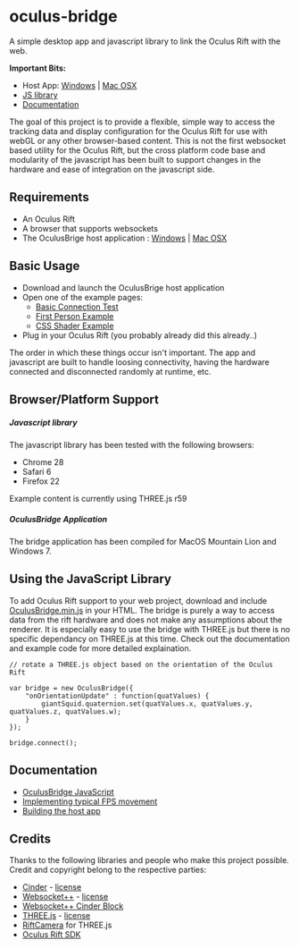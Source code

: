oculus-bridge
=============


A simple desktop app and javascript library to link the Oculus Rift with the web.

__Important Bits:__ 

- Host App: [Windows](https://github.com/Instrument/oculus-bridge/blob/master/app/build/oculus-bridge-windows.zip?raw=true) | [Mac OSX](https://github.com/Instrument/oculus-bridge/blob/master/app/build/oculus-bridge-osx.zip?raw=true)
- [JS library](https://github.com/Instrument/oculus-bridge/tree/master/web/build)
- [Documentation](https://github.com/Instrument/oculus-bridge/tree/master/docs) 


The goal of this project is to provide a flexible, simple way to access the tracking data and display configuration for the Oculus Rift for use with webGL or any other browser-based content.  This is not the first websocket based utility for the Oculus Rift, but the cross platform code base and modularity of the javascript has been built to support changes in the hardware and ease of integration on the javascript side.


## Requirements

- An Oculus Rift
- A browser that supports websockets
- The OculusBrige host application : [Windows](https://github.com/Instrument/oculus-bridge/blob/master/app/build/oculus-bridge-windows.zip?raw=true) | [Mac OSX](https://github.com/Instrument/oculus-bridge/blob/master/app/build/oculus-bridge-osx.zip?raw=true)


## Basic Usage

- Download and launch the OculusBrige host application
- Open one of the example pages:
	- [Basic Connection Test](http://instrument.github.io/oculus-bridge/examples/connect.html)
	- [First Person Example](http://instrument.github.io/oculus-bridge/examples/first_person.html)
	- [CSS Shader Example](http://instrument.github.io/oculus-bridge/examples/css_shaders.html)
- Plug in your Oculus Rift (you probably already did this already..)

The order in which these things occur isn't important.  The app and javascript are built to handle loosing connectivity, having the hardware connected and disconnected randomly at runtime, etc.


## Browser/Platform Support

##### Javascript library

The javascript library has been tested with the following browsers:

- Chrome 28
- Safari 6
- Firefox 22

Example content is currently using THREE.js r59


##### OculusBridge Application

The bridge application has been compiled for MacOS Mountain Lion and Windows 7.


## Using the JavaScript Library

To add Oculus Rift support to your web project, download and include [OculusBridge.min.js](https://github.com/Instrument/oculus-bridge/tree/master/web/build) in your HTML.  The bridge is purely a way to access data from the rift hardware and does not make any assumptions about the renderer.  It is especially easy to use the bridge with THREE.js but there is no specific dependancy on THREE.js at this time.  Check out the documentation and example code for more detailed explaination.

	// rotate a THREE.js object based on the orientation of the Oculus Rift

	var bridge = new OculusBridge({
		"onOrientationUpdate" : function(quatValues) {
			giantSquid.quaternion.set(quatValues.x, quatValues.y, quatValues.z, quatValues.w);
		}
	});

	bridge.connect();


## Documentation

- [OculusBridge JavaScript](https://github.com/Instrument/oculus-bridge/blob/master/docs/javascript_docs.md)
- [Implementing typical FPS movement](https://github.com/Instrument/oculus-bridge/blob/master/docs/first_person_movement.md)
- [Building the host app](https://github.com/Instrument/oculus-bridge/blob/master/docs/build_instructions.md)

## Credits

Thanks to the following libraries and people who make this project possible.  Credit and copyright belong to the respective parties:

- [Cinder](http://libcinder.org/) - [license](https://github.com/cinder/Cinder/blob/master/docs/COPYING)
- [Websocket++](http://www.zaphoyd.com/websocketpp) - [license](https://github.com/zaphoyd/websocketpp/blob/master/COPYING)
- [Websocket++ Cinder Block](https://github.com/BanTheRewind/Cinder-WebSocketPP) 
- [THREE.js](http://threejs.org/) - [license](https://github.com/mrdoob/three.js/blob/master/LICENSE)
- [RiftCamera](https://github.com/troffmo5/OculusStreetView) for THREE.js
- [Oculus Rift SDK](http://developer.oculusvr.com)

